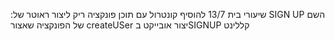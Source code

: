 :שיעורי בית 13/7
להוסיף קונטרול עם תוכן פונקציה ריק
 ליצור ראוטר של SIGN UP
השם של הפונקציה שאצור createUSer
יצור אובייקט בSIGNUP קללינט